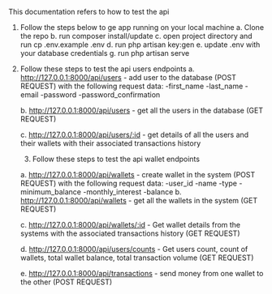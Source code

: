 This documentation refers to how to test the api

1) Follow the steps below to ge app running on your local machine
    a. Clone the repo
    b. run composer install/update
    c. open project directory and run cp .env.example .env
    d. run php artisan key:gen
    e. update .env with your database credentials
    g. run php artisan serve

2) Follow these steps to test the api users endpoints
    a. http://127.0.0.1:8000/api/users - add user to the database (POST REQUEST) with the following request data:
        -first_name
        -last_name
        -email
        -password
        -password_confirmation

    b. http://127.0.0.1:8000/api/users - get all the users in the database (GET REQUEST)

    c. http://127.0.0.1:8000/api/users/:id - get details of all the users and their wallets with their associated transactions history

    3. Follow these steps to test the api wallet endpoints
    
    a. http://127.0.0.1:8000/api/wallets - create wallet in the system (POST REQUEST) with the following request data:
        -user_id
        -name
        -type
        -minimum_balance
        -monthly_interest
        -balance
    b. http://127.0.0.1:8000/api/wallets - get all the wallets in the system (GET REQUEST)

    c. http://127.0.0.1:8000/api/wallets/:id - Get wallet details from the systems with the associated transactions history (GET REQUEST)

    d. http://127.0.0.1:8000/api/users/counts - Get users count, count of wallets, total wallet balance, total transaction volume (GET REQUEST)

    e. http://127.0.0.1:8000/api/transactions - send money from one wallet to the other (POST REQUEST)



